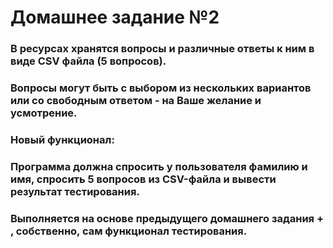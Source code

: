 # Домашнее задание №2 

### В ресурсах хранятся вопросы и различные ответы к ним в виде CSV файла (5 вопросов).

### Вопросы могут быть с выбором из нескольких вариантов или со свободным ответом - на Ваше желание и усмотрение.

### Новый функционал:

### Программа должна спросить у пользователя фамилию и имя, спросить 5 вопросов из CSV-файла и вывести результат тестирования.

### Выполняется на основе предыдущего домашнего задания + , собственно, сам функционал тестирования.
